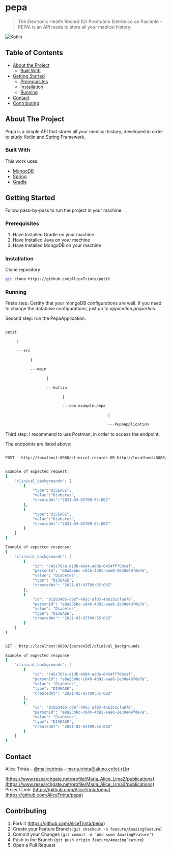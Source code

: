 # pepa
> The Electronic Health Record (Or Prontuário Eletrônico do Paciente - PEPA) is an API made to store all your medical history.

![Kotlin](https://img.shields.io/badge/kotlin-%230095D5.svg?style=for-the-badge&logo=kotlin&logoColor=white)

<!-- TABLE OF CONTENTS -->
## Table of Contents

* [About the Project](#about-the-project)
    * [Built With](#built-with)
* [Getting Started](#getting-started)
    * [Prerequisites](#prerequisites)
    * [Installation](#installation)
    * [Running](#Running)
* [Contact](#contact)
* [Contributing](#contributing)



<!-- ABOUT THE PROJECT -->
## About The Project
Pepa is a simple API that stores all your medical history, developed in order to study Kotlin and Spring Framework.

### Built With
This work uses:
* [MongoDB](https://www.mongodb.com/golang)
* [Spring](https://docs.spring.io/spring-framework/docs/current/reference/html/)
* [Gradle](https://gradle.org/)


<!-- GETTING STARTED -->
## Getting Started

Follow pass-by-pass to run the project in your machine.

### Prerequisites

1. Have Installed Gradle on your machine
2. Have Installed Java on your machine
3. Have Installed MongoDB on your machine

### Installation

Clone repository
```sh
git clone https://github.com/AliceTrinta/petit
```

### Running

Firste step: Certify that your mongoDB configurations are well. If you need to change the database configurations, just go to *appication.properties*.


Second step: run the PepaApplication.

```sh

petit

     |

     ---src

           |

           ---main

                  |

                  ---kotlin

                         |

                         ---com.example.pepa

                                             |

                                             ---PepaApplication

```

Third step: I recommend to use Postman, in order to access the endpoint.


The endpoints are listed above:

```sh

POST - http://localhost:8080/clinical_records OR http://localhost:8080/{personId}/clinical_records


Example of expected request:
{
    "clinical_backgrounds": [
        {
            "type":"DISEASE",
            "value":"Diabetes",
            "createdAt":"2021-03-03T09:55:00Z"
        },
        {
            "type":"DISEASE",
            "value":"Diabetes",
            "createdAt":"2021-03-03T09:55:00Z"
        }
    ]
}

Example of expected response:
{
    "clinical_backgrounds": [
        {
            "id": "c45c767a-d1db-4904-adda-6454ff70bcaf",
            "personId": "e8a23bbc-c84b-4d91-aae0-2e30e49fde7e",
            "value": "Diabetes",
            "type": "DISEASE",
            "createdAt": "2021-03-03T09:55:00Z"
        },
        {
            "id": "915b3465-c98f-495c-af03-4ab151cfa678",
            "personId": "e8a23bbc-c84b-4d91-aae0-2e30e49fde7e",
            "value": "Diabetes",
            "type": "DISEASE",
            "createdAt": "2021-03-03T09:55:00Z"
        }
    ]
}


```

```sh

GET - http://localhost:8080/{personId}/clinical_backgrounds

Example of expected response
{
    "clinical_backgrounds": [
        {
            "id": "c45c767a-d1db-4904-adda-6454ff70bcaf",
            "personId": "e8a23bbc-c84b-4d91-aae0-2e30e49fde7e",
            "value": "Diabetes",
            "type": "DISEASE",
            "createdAt": "2021-03-03T09:55:00Z"
        },
        {
            "id": "915b3465-c98f-495c-af03-4ab151cfa678",
            "personId": "e8a23bbc-c84b-4d91-aae0-2e30e49fde7e",
            "value": "Diabetes",
            "type": "DISEASE",
            "createdAt": "2021-03-03T09:55:00Z"
        }
    ]
}

```

<!-- CONTACT -->
## Contact

Alice Trinta – [@malicetrinta](https://www.instagram.com/malicetrinta/) – maria.trinta@aluno.cefet-rj.br

[https://www.researchgate.net/profile/Maria_Alice_Lima2/publications](https://www.researchgate.net/profile/Maria_Alice_Lima2/publications)
Project Link: [https://github.com/AliceTrinta/pepa](https://github.com/AliceTrinta/pepa)



<!-- CONTRIBUTING -->
## Contributing

1. Fork it (<https://github.com/AliceTrinta/pepa>)
2. Create your Feature Branch (`git checkout -b feature/AmazingFeature`)
3. Commit your Changes (`git commit -m 'Add some AmazingFeature'`)
4. Push to the Branch (`git push origin feature/AmazingFeature`)
5. Open a Pull Request